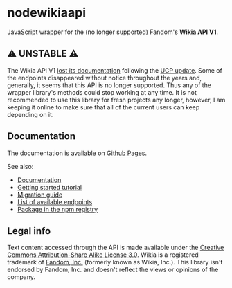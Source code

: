 # nodewikiaapi
JavaScript wrapper for the (no longer supported) Fandom's **Wikia API V1**.

## ⚠️ UNSTABLE ⚠️
The Wikia API V1 [lost its documentation](https://community.fandom.com/f/p/4400000000001906655) following the [UCP update](https://community.fandom.com/wiki/Help:Unified_Community_Platform). Some of the endpoints disappeared without notice throughout the years and, generally, it seems that this API is no longer supported. Thus any of the wrapper library's methods could stop working at any time. It is not recommended to use this library for fresh projects any longer, however, I am keeping it online to make sure that all of the current users can keep depending on it.

## Documentation
The documentation is available on [Github Pages](https://tchojnacki.github.io/nodewikiaapi/).

See also:
* [Documentation](https://tchojnacki.github.io/nodewikiaapi)
* [Getting started tutorial](https://tchojnacki.github.io/nodewikiaapi/tutorial-getting-started.html)
* [Migration guide](https://tchojnacki.github.io/nodewikiaapi/tutorial-migration-guide.html)
* [List of available endpoints](https://tchojnacki.github.io/nodewikiaapi/tutorial-endpoints.html)
* [Package in the npm registry](https://www.npmjs.com/package/nodewikiaapi)

## Legal info
Text content accessed through the API is made available under the [Creative Commons Attribution-Share Alike License 3.0](https://www.fandom.com/licensing). Wikia is a registered trademark of [Fandom, Inc.](https://www.fandom.com/terms-of-use) (formerly known as Wikia, Inc.). This library isn't endorsed by Fandom, Inc. and doesn't reflect the views or opinions of the company.
